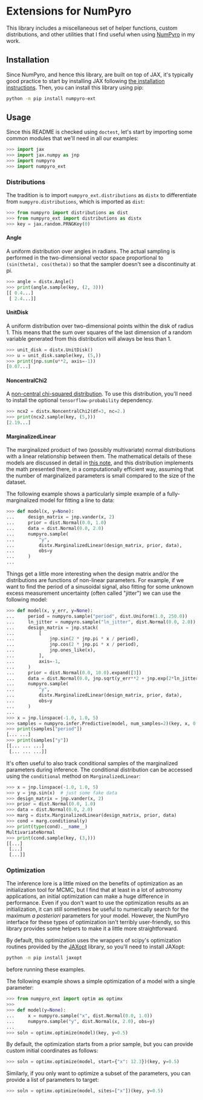 # Extensions for NumPyro

This library includes a miscellaneous set of helper functions, custom
distributions, and other utilities that I find useful when using
[NumPyro](https://num.pyro.ai) in my work.

## Installation

Since NumPyro, and hence this library, are built on top of JAX, it's typically
good practice to start by installing JAX following [the installation
instructions](https://jax.readthedocs.io/en/latest/#installation). Then, you can
install this library using pip:

```bash
python -m pip install numpyro-ext
```

## Usage

Since this README is checked using `doctest`, let's start by importing some
common modules that we'll need in all our examples:

```python
>>> import jax
>>> import jax.numpy as jnp
>>> import numpyro
>>> import numpyro_ext

```

### Distributions

The tradition is to import `numpyro_ext.distributions` as `distx` to
differentiate from `numpyro.distributions`, which is imported as `dist`:

```python
>>> from numpyro import distributions as dist
>>> from numpyro_ext import distributions as distx
>>> key = jax.random.PRNGKey(0)

```

#### Angle

A uniform distribution over angles in radians. The actual sampling is performed
in the two-dimensional vector space proportional to `(sin(theta), cos(theta))`
so that the sampler doesn't see a discontinuity at pi.

```python
>>> angle = distx.Angle()
>>> print(angle.sample(key, (2, 3)))
[[ 0.4...]
 [ 2.4...]]

```

#### UnitDisk

A uniform distribution over two-dimensional points within the disk of radius 1.
This means that the sum over squares of the last dimension of a random variable
generated from this distribution will always be less than 1.

```python
>>> unit_disk = distx.UnitDisk()
>>> u = unit_disk.sample(key, (5,))
>>> print(jnp.sum(u**2, axis=-1))
[0.07...]

```

####  NoncentralChi2

A [non-central chi-squared
distribution](https://en.wikipedia.org/wiki/Noncentral_chi-squared_distribution).
To use this distribution, you'll need to install the optional
`tensorflow-probability` dependency.

```python
>>> ncx2 = distx.NoncentralChi2(df=3, nc=2.)
>>> print(ncx2.sample(key, (5,)))
[2.19...]

```

#### MarginalizedLinear

The marginalized product of two (possibly multivariate) normal distributions
with a linear relationship between them. The mathematical details of these
models are discussed in detail in [this note](https://arxiv.org/abs/2005.14199),
and this distribution implements the math presented there, in a computationally
efficient way, assuming that the number of marginalized parameters is small
compared to the size of the dataset.

The following example shows a particularly simple example of a
fully-marginalized model for fitting a line to data:

```python
>>> def model(x, y=None):
...     design_matrix = jnp.vander(x, 2)
...     prior = dist.Normal(0.0, 1.0)
...     data = dist.Normal(0.0, 2.0)
...     numpyro.sample(
...         "y",
...         distx.MarginalizedLinear(design_matrix, prior, data),
...         obs=y
...     )
...

```

Things get a little more interesting when the design matrix and/or the
distributions are functions of non-linear parameters. For example, if we want to
find the period of a sinusoidal signal, also fitting for some unknown excess
measurement uncertainty (often called "jitter") we can use the following model:

```python
>>> def model(x, y_err, y=None):
...     period = numpyro.sample("period", dist.Uniform(1.0, 250.0))
...     ln_jitter = numpyro.sample("ln_jitter", dist.Normal(0.0, 2.0))
...     design_matrix = jnp.stack(
...         [
...             jnp.sin(2 * jnp.pi * x / period),
...             jnp.cos(2 * jnp.pi * x / period),
...             jnp.ones_like(x),
...         ],
...         axis=-1,
...     )
...     prior = dist.Normal(0.0, 10.0).expand([3])
...     data = dist.Normal(0.0, jnp.sqrt(y_err**2 + jnp.exp(2*ln_jitter)))
...     numpyro.sample(
...         "y",
...         distx.MarginalizedLinear(design_matrix, prior, data),
...         obs=y
...     )
...
>>> x = jnp.linspace(-1.0, 1.0, 5)
>>> samples = numpyro.infer.Predictive(model, num_samples=2)(key, x, 0.1)
>>> print(samples["period"])
[... ...]
>>> print(samples["y"])
[[... ... ...]
 [... ... ...]]

```

It's often useful to also track conditional samples of the marginalized
parameters during inference. The conditional distribution can be accessed using
the `conditional` method on `MarginalizedLinear`:

```python
>>> x = jnp.linspace(-1.0, 1.0, 5)
>>> y = jnp.sin(x)  # just some fake data
>>> design_matrix = jnp.vander(x, 2)
>>> prior = dist.Normal(0.0, 1.0)
>>> data = dist.Normal(0.0, 2.0)
>>> marg = distx.MarginalizedLinear(design_matrix, prior, data)
>>> cond = marg.conditional(y)
>>> print(type(cond).__name__)
MultivariateNormal
>>> print(cond.sample(key, (3,)))
[[...]
 [...]
 [...]]

```

### Optimization

The inference lore is a little mixed on the benefits of optimization as an
initialization tool for MCMC, but I find that at least in a lot of astronomy
applications, an initial optimization can make a huge difference in performance.
Even if you don't want to use the optimization results as an initialization, it
can still sometimes be useful to numerically search for the maximum _a
posteriori_ parameters for your model. However, the NumPyro interface for these
types of optimization isn't terribly user-friendly, so this library provides
some helpers to make it a little more straightforward.

By default, this optimization uses the wrappers of scipy's optimization routines
provided by the [JAXopt](https://github.com/google/jaxopt) library, so you'll
need to install JAXopt:

```bash
python -m pip install jaxopt
```

before running these examples.

The following example shows a simple optimization of a model with a single
parameter:

```python
>>> from numpyro_ext import optim as optimx
>>>
>>> def model(y=None):
...     x = numpyro.sample("x", dist.Normal(0.0, 1.0))
...     numpyro.sample("y", dist.Normal(x, 2.0), obs=y)
...
>>> soln = optimx.optimize(model)(key, y=0.5)

```

By default, the optimization starts from a prior sample, but you can provide
custom initial coordinates as follows:

```python
>>> soln = optimx.optimize(model, start={"x": 12.3})(key, y=0.5)

```

Similarly, if you only want to optimize a subset of the parameters, you can
provide a list of parameters to target:

```python
>>> soln = optimx.optimize(model, sites=["x"])(key, y=0.5)

```
